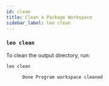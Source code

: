 ```yaml
---
id: clean
title: Clean a Package Workspace
sidebar_label: leo clean
---
```


### `leo clean`

To clean the output directory, run:
```bash
leo clean
```
```bash title="console output:"
      Done Program workspace cleaned
```